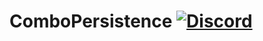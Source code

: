 # ComboPersistence [![Discord](https://img.shields.io/discord/831966641586831431)](https://discord.gg/7vqgtrjDGw)
